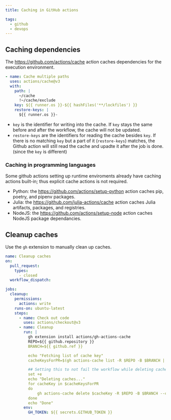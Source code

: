 ```yaml
---
title: Caching in GitHub actions

tags:
  - github
  - devops
---
```

## Caching dependencies

The <https://github.com/actions/cache> action caches dependencies for the execution environment.

```yaml
- name: Cache multiple paths
  uses: actions/cache@v3
  with:
    path: |
      ~/cache
      !~/cache/exclude
    key: ${{ runner.os }}-${{ hashFiles('**/lockfiles') }}
    restore-keys: |
      ${{ runner.os }}-
```

- `key` is the identifier for writing into the cache. If `key` stays the same before and after the workflow, the cache will not be updated.
- `restore-keys` are the identifiers for reading the cache besides `key`. If there is no matching `key` but a part of it (`restore-keys`) matches, the Github action will still read the cache and upadte it after the job is done. (since the `key` is different)

### Caching in programming languages

Some github actions setting up runtime enviroments already have caching actions built-in; thus explicit cache actions is not required.

- Python: the <https://github.com/actions/setup-python> action caches pip, poetry, and pipenv packages.
- Julia: the <https://github.com/julia-actions/cache> action caches Julia artifacts, packages, and registries.
- NodeJS: the <https://github.com/actions/setup-node> action caches NodeJS package dependancies.

## Cleanup caches

Use the `gh` extension to manually clean up caches.

```yml
name: Cleanup caches
on:
  pull_request:
    types:
      - closed
  workflow_dispatch:

jobs:
  cleanup:
    permissions:
      actions: write
    runs-on: ubuntu-latest
    steps:
      - name: Check out code
        uses: actions/checkout@v3
      - name: Cleanup
        run: |
          gh extension install actions/gh-actions-cache
          REPO=${{ github.repository }}
          BRANCH=${{ github.ref }}

          echo "Fetching list of cache key"
          cacheKeysForPR=$(gh actions-cache list -R $REPO -B $BRANCH | cut -f 1 )

          ## Setting this to not fail the workflow while deleting cache keys.
          set +e
          echo "Deleting caches..."
          for cacheKey in $cacheKeysForPR
          do
              gh actions-cache delete $cacheKey -R $REPO -B $BRANCH --confirm
          done
          echo "Done"
        env:
          GH_TOKEN: ${{ secrets.GITHUB_TOKEN }}
```
